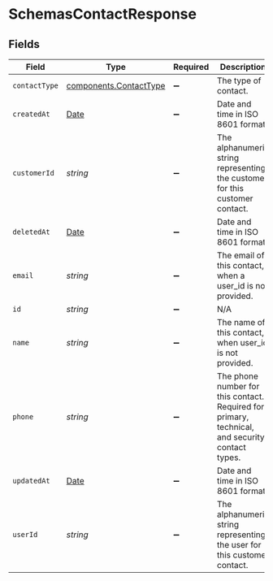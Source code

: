 # SchemasContactResponse


## Fields

| Field                                                                                           | Type                                                                                            | Required                                                                                        | Description                                                                                     | Example                                                                                         |
| ----------------------------------------------------------------------------------------------- | ----------------------------------------------------------------------------------------------- | ----------------------------------------------------------------------------------------------- | ----------------------------------------------------------------------------------------------- | ----------------------------------------------------------------------------------------------- |
| `contactType`                                                                                   | [components.ContactType](../../../sdk/models/components/contacttype.md)                         | :heavy_minus_sign:                                                                              | The type of contact.                                                                            |                                                                                                 |
| `createdAt`                                                                                     | [Date](https://developer.mozilla.org/en-US/docs/Web/JavaScript/Reference/Global_Objects/Date)   | :heavy_minus_sign:                                                                              | Date and time in ISO 8601 format.                                                               | 2020-04-09 18:14:30 +0000 UTC                                                                   |
| `customerId`                                                                                    | *string*                                                                                        | :heavy_minus_sign:                                                                              | The alphanumeric string representing the customer for this customer contact.                    |                                                                                                 |
| `deletedAt`                                                                                     | [Date](https://developer.mozilla.org/en-US/docs/Web/JavaScript/Reference/Global_Objects/Date)   | :heavy_minus_sign:                                                                              | Date and time in ISO 8601 format.                                                               | 2020-04-09 18:14:30 +0000 UTC                                                                   |
| `email`                                                                                         | *string*                                                                                        | :heavy_minus_sign:                                                                              | The email of this contact, when a user_id is not provided.                                      |                                                                                                 |
| `id`                                                                                            | *string*                                                                                        | :heavy_minus_sign:                                                                              | N/A                                                                                             | x4xCwxxJxGCx123Rx5xTx                                                                           |
| `name`                                                                                          | *string*                                                                                        | :heavy_minus_sign:                                                                              | The name of this contact, when user_id is not provided.                                         |                                                                                                 |
| `phone`                                                                                         | *string*                                                                                        | :heavy_minus_sign:                                                                              | The phone number for this contact. Required for primary, technical, and security contact types. |                                                                                                 |
| `updatedAt`                                                                                     | [Date](https://developer.mozilla.org/en-US/docs/Web/JavaScript/Reference/Global_Objects/Date)   | :heavy_minus_sign:                                                                              | Date and time in ISO 8601 format.                                                               | 2020-04-09 18:14:30 +0000 UTC                                                                   |
| `userId`                                                                                        | *string*                                                                                        | :heavy_minus_sign:                                                                              | The alphanumeric string representing the user for this customer contact.                        |                                                                                                 |